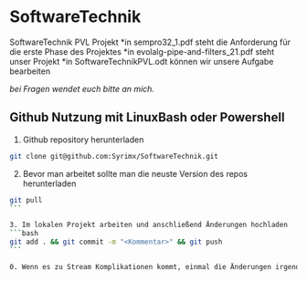 # SoftwareTechnik
SoftwareTechnik PVL Projekt
*in sempro32_1.pdf steht die Anforderung für die erste Phase des Projektes
*in evolalg-pipe-and-filters_21.pdf steht unser Projekt
*in SoftwareTechnikPVL.odt können wir unsere Aufgabe bearbeiten

*bei Fragen wendet euch bitte an mich.*

## Github Nutzung mit LinuxBash oder Powershell
1. Github repository herunterladen
```bash
git clone git@github.com:Syrimx/SoftwareTechnik.git
```

2. Bevor man arbeitet sollte man die neuste Version des repos herunterladen
````bash
git pull
```

3. Im lokalen Projekt arbeiten und anschließend Änderungen hochladen
```bash
git add . && git commit -m "<Kommentar>" && git push
```

0. Wenn es zu Stream Komplikationen kommt, einmal die Änderungen irgendwo anders speichern, dass alte Repo löschen, nochmal neu clonen und die veränderungen eintragen, sowie direkt hochladen. 